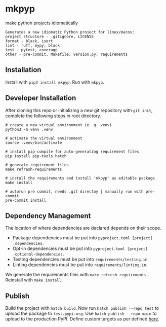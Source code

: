 # mkpyp
make python projects idiomatically
```
Generates a new idiomatic Python project for linux/macos:
project structure - .gitignore, LICENSE
format - black, isort
lint - ruff, mypy, black
test - pytest, coverage
other - pre-commit, Makefile, version.py, requirements
```

## Installation
Install with `pip3 install mkpyp`. Run with `mkpyp`.

## Developer Installation
After cloning this repo or initializing a new git repository with `git init`, complete the following steps in root directory.
```shell
# create a new virtual environment (e. g. venv)
python3 -m venv .venv

# activate the virtual environment
source .venv/bin/activate

# install pip-compile for auto-generating requirement files
pip install pip-tools hatch

# generate requirement files
make refresh-requirements

# install the requirements and install 'mkpyp' as editable package
make install

# autorun pre commit, needs .git directoy | manually run with pre-commit
pre-commit install
```

## Dependency Management
The location of where dependencies are declared depends on their scope.

- Package dependencies must be put into `pyproject.toml [project] .dependencies`.
- Opt-in dependencies must be put into `pyproject.toml [project] .optional-dependencies`.
- Testing dependencies must be put into `requirements/testing.in`.
- Linting dependencies must be put into `requirements/linting.in`.

We generate the requirements files with `make refresh-requirements`. Reinstall with `make install`.

## Publish
Build the project with `hatch build`. Now run `hatch publish --repo test` to upload the package to `test.pypi.org`. Use `hatch publish --repo main` to upload to the production PyPI. Define custom targets as per defined [here](https://hatch.pypa.io/latest/publish/#repository).
